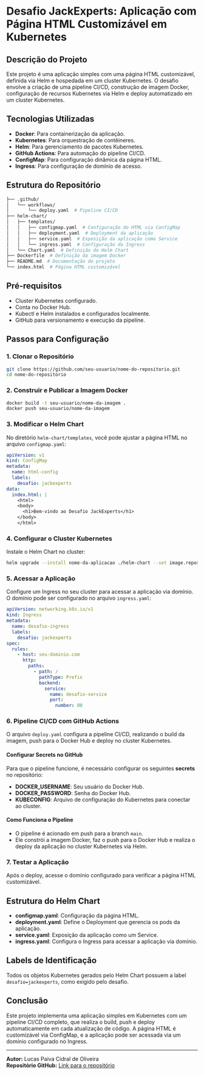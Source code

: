 # Desafio JackExperts: Aplicação com Página HTML Customizável em Kubernetes

## Descrição do Projeto

Este projeto é uma aplicação simples com uma página HTML customizável, definida via Helm e hospedada em um cluster Kubernetes. O desafio envolve a criação de uma pipeline CI/CD, construção de imagem Docker, configuração de recursos Kubernetes via Helm e deploy automatizado em um cluster Kubernetes.

## Tecnologias Utilizadas

- **Docker**: Para containerização da aplicação.
- **Kubernetes**: Para orquestração de contêineres.
- **Helm**: Para gerenciamento de pacotes Kubernetes.
- **GitHub Actions**: Para automação do pipeline CI/CD.
- **ConfigMap**: Para configuração dinâmica da página HTML.
- **Ingress**: Para configuração de domínio de acesso.

## Estrutura do Repositório

```bash
├── .github/
│   └── workflows/
│       └── deploy.yaml  # Pipeline CI/CD
├── helm-chart/
│   ├── templates/
│   │   ├── configmap.yaml  # Configuração do HTML via ConfigMap
│   │   ├── deployment.yaml  # Deployment da aplicação
│   │   ├── service.yaml  # Exposição da aplicação como Service
│   │   └── ingress.yaml  # Configuração do Ingress
│   └── Chart.yaml  # Definição do Helm Chart
├── Dockerfile  # Definição da imagem Docker
├── README.md  # Documentação do projeto
└── index.html  # Página HTML customizável
```

## Pré-requisitos

- Cluster Kubernetes configurado.
- Conta no Docker Hub.
- Kubectl e Helm instalados e configurados localmente.
- GitHub para versionamento e execução da pipeline.

## Passos para Configuração

### 1. Clonar o Repositório

```bash
git clone https://github.com/seu-usuario/nome-do-repositorio.git
cd nome-do-repositorio
```

### 2. Construir e Publicar a Imagem Docker

```bash
docker build -t seu-usuario/nome-da-imagem .
docker push seu-usuario/nome-da-imagem
```

### 3. Modificar o Helm Chart

No diretório `helm-chart/templates`, você pode ajustar a página HTML no arquivo `configmap.yaml`:

```yaml
apiVersion: v1
kind: ConfigMap
metadata:
  name: html-config
  labels:
    desafio: jackexperts
data:
  index.html: |
    <html>
    <body>
      <h1>Bem-vindo ao Desafio JackExperts</h1>
    </body>
    </html>
```

### 4. Configurar o Cluster Kubernetes

Instale o Helm Chart no cluster:

```bash
helm upgrade --install nome-da-aplicacao ./helm-chart --set image.repository=seu-usuario/nome-da-imagem --set image.tag=latest
```

### 5. Acessar a Aplicação

Configure um Ingress no seu cluster para acessar a aplicação via domínio. O domínio pode ser configurado no arquivo `ingress.yaml`:

```yaml
apiVersion: networking.k8s.io/v1
kind: Ingress
metadata:
  name: desafio-ingress
  labels:
    desafio: jackexperts
spec:
  rules:
    - host: seu-dominio.com
      http:
        paths:
          - path: /
            pathType: Prefix
            backend:
              service:
                name: desafio-service
                port:
                  number: 80
```

### 6. Pipeline CI/CD com GitHub Actions

O arquivo `deploy.yaml` configura a pipeline CI/CD, realizando o build da imagem, push para o Docker Hub e deploy no cluster Kubernetes.

#### Configurar Secrets no GitHub

Para que o pipeline funcione, é necessário configurar os seguintes **secrets** no repositório:

- **DOCKER_USERNAME**: Seu usuário do Docker Hub.
- **DOCKER_PASSWORD**: Senha do Docker Hub.
- **KUBECONFIG**: Arquivo de configuração do Kubernetes para conectar ao cluster.

#### Como Funciona o Pipeline

- O pipeline é acionado em push para a branch `main`.
- Ele constrói a imagem Docker, faz o push para o Docker Hub e realiza o deploy da aplicação no cluster Kubernetes via Helm.

### 7. Testar a Aplicação

Após o deploy, acesse o domínio configurado para verificar a página HTML customizável.

## Estrutura do Helm Chart

- **configmap.yaml**: Configuração da página HTML.
- **deployment.yaml**: Define o Deployment que gerencia os pods da aplicação.
- **service.yaml**: Exposição da aplicação como um Service.
- **ingress.yaml**: Configura o Ingress para acessar a aplicação via domínio.

## Labels de Identificação

Todos os objetos Kubernetes gerados pelo Helm Chart possuem a label `desafio=jackexperts`, como exigido pelo desafio.

## Conclusão

Este projeto implementa uma aplicação simples em Kubernetes com um pipeline CI/CD completo, que realiza o build, push e deploy automaticamente em cada atualização de código. A página HTML é customizável via ConfigMap, e a aplicação pode ser acessada via um domínio configurado no Ingress.

---

**Autor:** Lucas Paiva Cidral de Oliveira  
**Repositório GitHub:** [Link para o repositório](https://github.com/seu-usuario/nome-do-repositorio.git)
